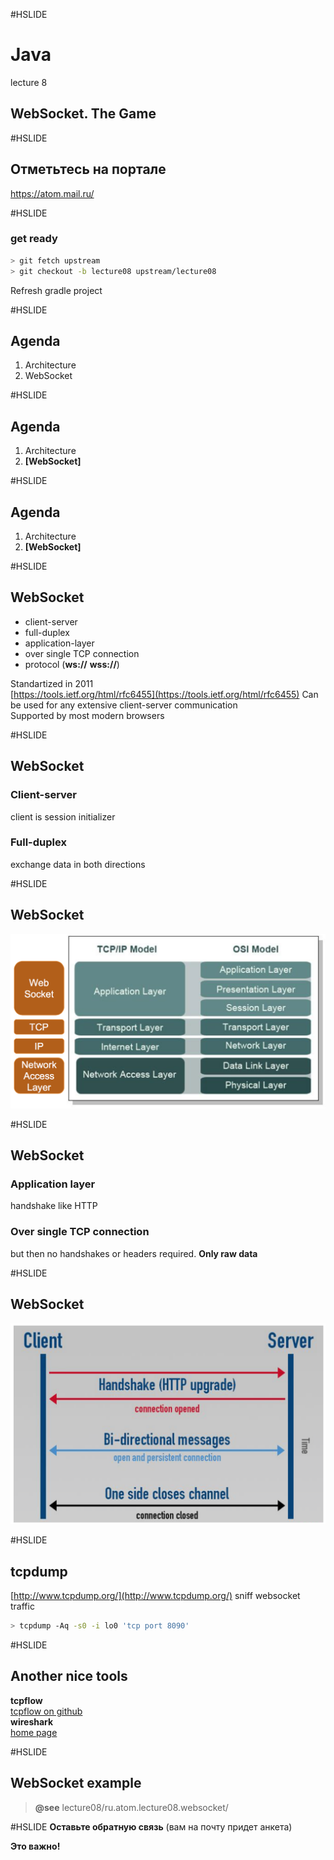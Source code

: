 #HSLIDE
# Java
lecture 8
## WebSocket. The Game

#HSLIDE
## Отметьтесь на портале
https://atom.mail.ru/

#HSLIDE
### get ready
```bash
> git fetch upstream
> git checkout -b lecture08 upstream/lecture08
```
Refresh gradle project

#HSLIDE
## Agenda
1. Architecture
1. WebSocket

#HSLIDE
## Agenda
1. Architecture
1. **[WebSocket]**

#HSLIDE
## Agenda
1. Architecture
1. **[WebSocket]**

#HSLIDE
## WebSocket
- client-server
- full-duplex
- application-layer
- over single TCP connection
- protocol (**ws://** **wss://**)

Standartized in 2011  
[https://tools.ietf.org/html/rfc6455](https://tools.ietf.org/html/rfc6455)
Can be used for any extensive client-server communication  
Supported by most modern browsers

#HSLIDE
## WebSocket
### Client-server
client is session initializer

### Full-duplex
exchange data in both directions

#HSLIDE
## WebSocket
<img src="lecture08/presentation/assets/img/osi.png" alt="exception" style="width: 600px;"/>  

#HSLIDE
## WebSocket
### Application layer
handshake like HTTP

### Over single TCP connection
but then no handshakes or headers required. **Only raw data**

#HSLIDE
## WebSocket
<img src="lecture08/presentation/assets/img/websocket.png" alt="exception" style="width: 600px;"/>  

#HSLIDE
## tcpdump
[http://www.tcpdump.org/](http://www.tcpdump.org/)
sniff websocket traffic
```bash
> tcpdump -Aq -s0 -i lo0 'tcp port 8090'
```

#HSLIDE
## Another nice tools
**tcpflow**  
[tcpflow on github](https://github.com/simsong/tcpflow)  
**wireshark**  
[home page](https://www.wireshark.org/)

#HSLIDE
## WebSocket example
> **@see** lecture08/ru.atom.lecture08.websocket/

#HSLIDE
**Оставьте обратную связь**
(вам на почту придет анкета)  

**Это важно!**
